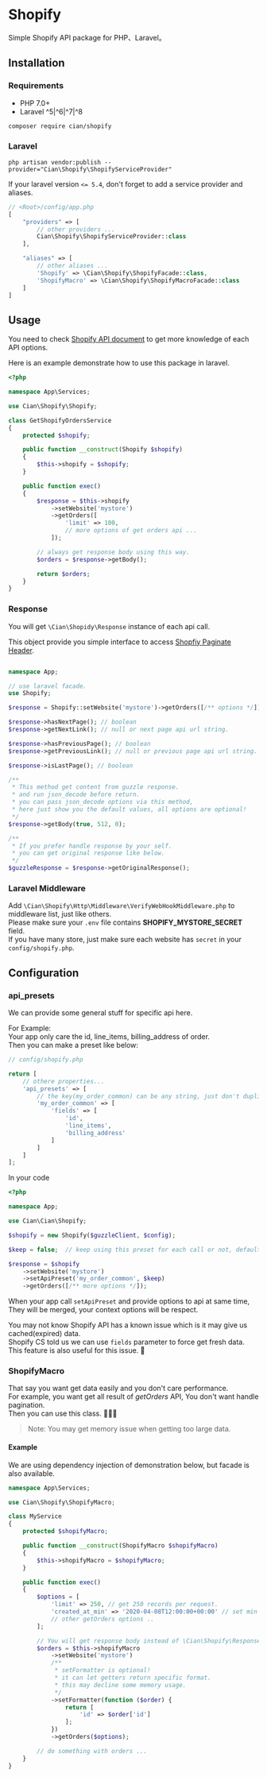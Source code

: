 # Shopify

Simple Shopify API package for PHP、Laravel。  

## Installation
### Requirements

- PHP 7.0+
- Laravel ^5|^6|^7|^8

```
composer require cian/shopify
```

### Laravel

```shell
php artisan vendor:publish --provider="Cian\Shopify\ShopifyServiceProvider"
```

If your laravel version `<= 5.4`, don't forget to add a service provider and aliases.  

```php
// <Root>/config/app.php
[
    "providers" => [
        // other providers ...
        Cian\Shopify\ShopifyServiceProvider::class
    ],

    "aliases" => [
        // other aliases ...
        'Shopify' => \Cian\Shopify\ShopifyFacade::class,
        'ShopifyMacro' => \Cian\Shopify\ShopifyMacroFacade::class
    ]
]
```

## Usage

You need to check [Shopify API document](https://shopify.dev/docs/admin-api/rest/reference/) to get more knowledge of each API options.  

Here is an example demonstrate how to use this package in laravel.  

```php
<?php

namespace App\Services;

use Cian\Shopify\Shopify;

class GetShopifyOrdersService
{
    protected $shopify;

    public function __construct(Shopify $shopify)
    {
        $this->shopify = $shopify;
    }

    public function exec()
    {
        $response = $this->shopify
            ->setWebsite('mystore')
            ->getOrders([
                'limit' => 100,
                // more options of get orders api ...
            ]);

        // always get response body using this way.
        $orders = $response->getBody();

        return $orders;
    }
}

```

### Response

You will get `\Cian\Shopidy\Response` instance of each api call.  

This object provide you simple interface to access [Shopfiy Paginate Header](https://shopify.dev/tutorials/make-paginated-requests-to-rest-admin-api).

```php

namespace App;

// use laravel facade.
use Shopify;

$response = Shopify::setWebsite('mystore')->getOrders([/** options */]);

$response->hasNextPage(); // boolean
$response->getNextLink(); // null or next page api url string.

$response->hasPreviousPage(); // boolean
$response->getPreviousLink(); // null or previous page api url string.

$response->isLastPage(); // boolean

/**
 * This method get content from guzzle response.
 * and run json_decode before return.
 * you can pass json_decode options via this method,
 * here just show you the default values, all options are optional!
 */
$response->getBody(true, 512, 0);

/**
 * If you prefer handle response by your self.
 * you can get original response like below.
 */
$guzzleResponse = $response->getOriginalResponse();
```

### Laravel Middleware

Add `\Cian\Shopify\Http\Middleware\VerifyWebHookMiddleware.php` to middleware list, just like others.  
Please make sure your `.env` file contains **SHOPIFY_MYSTORE_SECRET** field.  
If you have many store, just make sure each website has `secret` in your `config/shopify.php`.

## Configuration

### api_presets

We can provide some general stuff for specific api here.  

For Example:  
Your app only care the id, line_items, billing_address of order.  
Then you can make a preset like below:

```php
// config/shopify.php

return [
    // othere properties...
    'api_presets' => [
        // the key(my_order_common) can be any string, just don't duplicate.
        'my_order_common' => [
            'fields' => [
                'id',
                'line_items',
                'billing_address'
            ]
        ]
    ]
];
```

In your code

```php
<?php

namespace App;

use Cian\Cian\Shopify;

$shopify = new Shopify($guzzleClient, $config);

$keep = false;  // keep using this preset for each call or not, default is false.

$response = $shopify
    ->setWebsite('mystore')
    ->setApiPreset('my_order_common', $keep)
    ->getOrders([/** more options */]);
```

When your app call `setApiPreset` and provide options to api at same time,  
They will be merged, your context options will be respect.  

You may not know Shopify API has a known issue which is it may give us cached(expired) data.  
Shopify CS told us we can use `fields` parameter to force get fresh data.  
This feature is also useful for this issue. 🤘

### ShopifyMacro

That say you want get data easily and you don't care performance.  
For example, you want get all result of *getOrders* API, You don't want handle pagination.  
Then you can use this class. 🍻🍻🍻  

> Note: You may get memory issue when getting too large data.

#### Example

We are using dependency injection of demonstration below, but facade is also available.

```php
namespace App\Services;

use Cian\Shopify\ShopifyMacro;

class MyService
{
    protected $shopifyMacro;

    public function __construct(ShopifyMacro $shopifyMacro)
    {
        $this->shopifyMacro = $shopifyMacro;
    }

    public function exec()
    {
        $options = [
            'limit' => 250, // get 250 records per request.
            'created_at_min' => '2020-04-08T12:00:00+00:00' // set min date
            // other getOrders options ..
        ];

        // You will get response body instead of \Cian\Shopify\Response instance.
        $orders = $this->shopifyMacro
            ->setWebsite('mystore')
            /**
             * setFormatter is optional!
             * it can let getters return specific format.
             * this may decline some memory usage.
             */
            ->setFormatter(function ($order) {
                return [
                    'id' => $order['id']
                ];
            })
            ->getOrders($options);

        // do something with orders ...
    }
}
```
